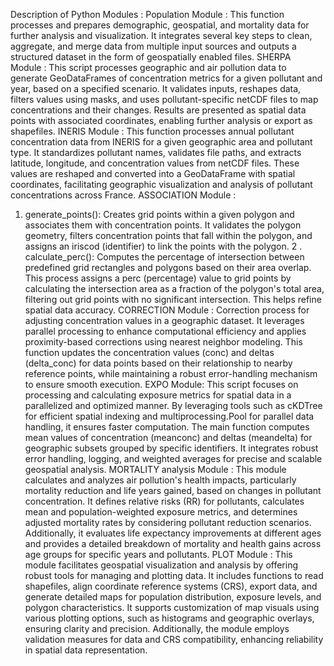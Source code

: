 Description of Python Modules :
Population Module : This function processes and prepares demographic, geospatial, and mortality data for further analysis and visualization. It integrates several key steps to clean, aggregate, and merge data from multiple input sources and outputs a structured dataset in the form of geospatially enabled files.
SHERPA Module : This script processes geographic and air pollution data to generate GeoDataFrames of concentration metrics for a given pollutant and year, based on a specified scenario. It validates inputs, reshapes data, filters values using masks, and uses pollutant-specific netCDF files to map concentrations and their changes. Results are presented as spatial data points with associated coordinates, enabling further analysis or export as shapefiles.
INERIS Module : This function processes annual pollutant concentration data from INERIS for a given geographic area and pollutant type. It standardizes pollutant names, validates file paths, and extracts latitude, longitude, and concentration values from netCDF files. These values are reshaped and converted into a GeoDataFrame with spatial coordinates, facilitating geographic visualization and analysis of pollutant concentrations across France.
ASSOCIATION Module : 
1. generate_points(): Creates grid points within a given polygon and associates them with concentration points. It validates the polygon geometry, filters concentration points that fall within the polygon, and assigns an iriscod (identifier) to link the points with the polygon. 
2 . calculate_perc(): Computes the percentage of intersection between predefined grid rectangles and polygons based on their area overlap. This process assigns a perc (percentage) value to grid points by calculating the intersection area as a fraction of the polygon's total area, filtering out grid points with no significant intersection. This helps refine spatial data accuracy.
CORRECTION Module : Correction process for adjusting concentration values in a geographic dataset. It leverages parallel processing to enhance computational efficiency and applies proximity-based corrections using nearest neighbor modeling. This function updates the concentration values (conc) and deltas (delta_conc) for data points based on their relationship to nearby reference points, while maintaining a robust error-handling mechanism to ensure smooth execution.
EXPO Module: This script focuses on processing and calculating exposure metrics for spatial data in a parallelized and optimized manner. By leveraging tools such as cKDTree for efficient spatial indexing and multiprocessing.Pool for parallel data handling, it ensures faster computation. The main function computes mean values of concentration (meanconc) and deltas (meandelta) for geographic subsets grouped by specific identifiers. It integrates robust error handling, logging, and weighted averages for precise and scalable geospatial analysis.
MORTALITY analysis Module : This module calculates and analyzes air pollution's health impacts, particularly mortality reduction and life years gained, based on changes in pollutant concentration. It defines relative risks (RR) for pollutants, calculates mean and population-weighted exposure metrics, and determines adjusted mortality rates by considering pollutant reduction scenarios. Additionally, it evaluates life expectancy improvements at different ages and provides a detailed breakdown of mortality and health gains across age groups for specific years and pollutants.
PLOT Module : This module facilitates geospatial visualization and analysis by offering robust tools for managing and plotting data. It includes functions to read shapefiles, align coordinate reference systems (CRS), export data, and generate detailed maps for population distribution, exposure levels, and polygon characteristics. It supports customization of map visuals using various plotting options, such as histograms and geographic overlays, ensuring clarity and precision. Additionally, the module employs validation measures for data and CRS compatibility, enhancing reliability in spatial data representation.
